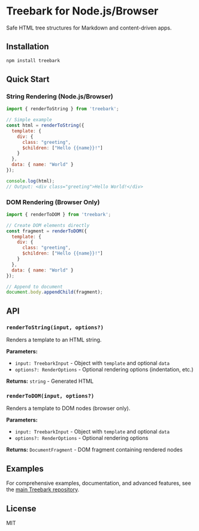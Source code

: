 # Treebark for Node.js/Browser

Safe HTML tree structures for Markdown and content-driven apps.

## Installation

```bash
npm install treebark
```

## Quick Start

### String Rendering (Node.js/Browser)

```javascript
import { renderToString } from 'treebark';

// Simple example
const html = renderToString({
  template: {
    div: {
      class: "greeting",
      $children: ["Hello {{name}}!"]
    }
  },
  data: { name: "World" }
});

console.log(html);
// Output: <div class="greeting">Hello World!</div>
```

### DOM Rendering (Browser Only)

```javascript
import { renderToDOM } from 'treebark';

// Create DOM elements directly
const fragment = renderToDOM({
  template: {
    div: {
      class: "greeting",
      $children: ["Hello {{name}}!"]
    }
  },
  data: { name: "World" }
});

// Append to document
document.body.appendChild(fragment);
```

## API

### `renderToString(input, options?)`

Renders a template to an HTML string.

**Parameters:**
- `input: TreebarkInput` - Object with `template` and optional `data`
- `options?: RenderOptions` - Optional rendering options (indentation, etc.)

**Returns:** `string` - Generated HTML

### `renderToDOM(input, options?)`

Renders a template to DOM nodes (browser only).

**Parameters:**
- `input: TreebarkInput` - Object with `template` and optional `data`  
- `options?: RenderOptions` - Optional rendering options

**Returns:** `DocumentFragment` - DOM fragment containing rendered nodes

## Examples

For comprehensive examples, documentation, and advanced features, see the [main Treebark repository](https://github.com/danmarshall/treebark).

## License

MIT